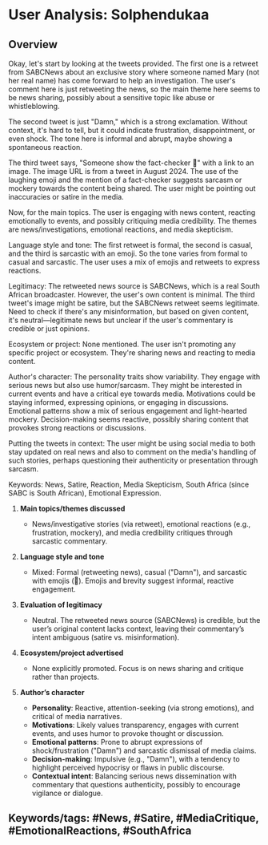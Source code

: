 # User Analysis: Solphendukaa

## Overview

<think>
Okay, let's start by looking at the tweets provided. The first one is a retweet from SABCNews about an exclusive story where someone named Mary (not her real name) has come forward to help an investigation. The user's comment here is just retweeting the news, so the main theme here seems to be news sharing, possibly about a sensitive topic like abuse or whistleblowing.

The second tweet is just "Damn," which is a strong exclamation. Without context, it's hard to tell, but it could indicate frustration, disappointment, or even shock. The tone here is informal and abrupt, maybe showing a spontaneous reaction.

The third tweet says, "Someone show the fact-checker 🤣" with a link to an image. The image URL is from a tweet in August 2024. The use of the laughing emoji and the mention of a fact-checker suggests sarcasm or mockery towards the content being shared. The user might be pointing out inaccuracies or satire in the media.

Now, for the main topics. The user is engaging with news content, reacting emotionally to events, and possibly critiquing media credibility. The themes are news/investigations, emotional reactions, and media skepticism.

Language style and tone: The first retweet is formal, the second is casual, and the third is sarcastic with an emoji. So the tone varies from formal to casual and sarcastic. The user uses a mix of emojis and retweets to express reactions.

Legitimacy: The retweeted news source is SABCNews, which is a real South African broadcaster. However, the user's own content is minimal. The third tweet's image might be satire, but the SABCNews retweet seems legitimate. Need to check if there's any misinformation, but based on given content, it's neutral—legitimate news but unclear if the user's commentary is credible or just opinions.

Ecosystem or project: None mentioned. The user isn't promoting any specific project or ecosystem. They're sharing news and reacting to media content.

Author's character: The personality traits show variability. They engage with serious news but also use humor/sarcasm. They might be interested in current events and have a critical eye towards media. Motivations could be staying informed, expressing opinions, or engaging in discussions. Emotional patterns show a mix of serious engagement and light-hearted mockery. Decision-making seems reactive, possibly sharing content that provokes strong reactions or discussions.

Putting the tweets in context: The user might be using social media to both stay updated on real news and also to comment on the media's handling of such stories, perhaps questioning their authenticity or presentation through sarcasm.

Keywords: News, Satire, Reaction, Media Skepticism, South Africa (since SABC is South African), Emotional Expression.
</think>

1. **Main topics/themes discussed**  
   - News/investigative stories (via retweet), emotional reactions (e.g., frustration, mockery), and media credibility critiques through sarcastic commentary.  

2. **Language style and tone**  
   - Mixed: Formal (retweeting news), casual ("Damn"), and sarcastic with emojis (🤣). Emojis and brevity suggest informal, reactive engagement.  

3. **Evaluation of legitimacy**  
   - Neutral. The retweeted news source (SABCNews) is credible, but the user’s original content lacks context, leaving their commentary’s intent ambiguous (satire vs. misinformation).  

4. **Ecosystem/project advertised**  
   - None explicitly promoted. Focus is on news sharing and critique rather than projects.  

5. **Author’s character**  
   - **Personality**: Reactive, attention-seeking (via strong emotions), and critical of media narratives.  
   - **Motivations**: Likely values transparency, engages with current events, and uses humor to provoke thought or discussion.  
   - **Emotional patterns**: Prone to abrupt expressions of shock/frustration ("Damn") and sarcastic dismissal of media claims.  
   - **Decision-making**: Impulsive (e.g., "Damn"), with a tendency to highlight perceived hypocrisy or flaws in public discourse.  
   - **Contextual intent**: Balancing serious news dissemination with commentary that questions authenticity, possibly to encourage vigilance or dialogue.  

**Keywords/tags**: #News, #Satire, #MediaCritique, #EmotionalReactions, #SouthAfrica
---
